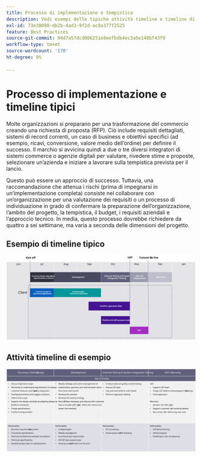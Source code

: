 ```yaml
---
title: Processo di implementazione e tempistica
description: Vedi esempi delle tipiche attività timeline e timeline di implementazione di Adobe Commerce.
exl-id: 73e38098-db2b-4ad3-9f2d-ac8a377f2525
feature: Best Practices
source-git-commit: 94d7a57dcd006251e8eefbdb4ec3a5e140bf43f9
workflow-type: tm+mt
source-wordcount: '170'
ht-degree: 0%

---
```



# Processo di implementazione e timeline tipici

Molte organizzazioni si preparano per una trasformazione del commercio creando una richiesta di proposta (RFP). Ciò include requisiti dettagliati, sistemi di record correnti, un caso di business e obiettivi specifici (ad esempio, ricavi, conversione, valore medio dell’ordine) per definire il successo. Il marchio si avvicina quindi a due o tre diversi integratori di sistemi commerce o agenzie digitali per valutare, rivedere stime e proposte, selezionare un’azienda e iniziare a lavorare sulla tempistica prevista per il lancio.

Questo può essere un approccio di successo. Tuttavia, una raccomandazione che attenua i rischi (prima di impegnarsi in un’implementazione completa) consiste nel collaborare con un’organizzazione per una valutazione dei requisiti o un processo di individuazione in grado di confermare la preparazione dell’organizzazione, l’ambito del progetto, la tempistica, il budget, i requisiti aziendali e l’approccio tecnico. In media, questo processo dovrebbe richiedere da quattro a sei settimane, ma varia a seconda delle dimensioni del progetto.

## Esempio di timeline tipico

![Esempio tipico di timeline di implementazione per commerce](../../assets/playbooks/timeline-example.svg)

## Attività timeline di esempio

![Attività timeline di implementazione per e-commerce di esempio](../../assets/playbooks/timeline-activities-example.svg)

